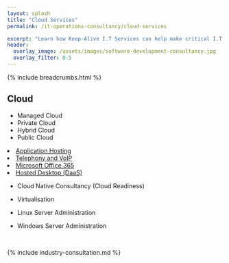 ```yaml
---
layout: splash
title: "Cloud Services"
permalink: /it-operations-consultancy/cloud-services

excerpt: "Learn how Keep-Alive I.T Services can help make critical I.T Software decisions and develop bespoke Software solutions for your business."
header:
  overlay_image: /assets/images/software-development-consultancy.jpg
  overlay_filter: 0.5 
---
```


{% include breadcrumbs.html %}

## Cloud

- Managed Cloud
- Private Cloud
- Hybrid Cloud
- Public Cloud

<li><a title="Application Hosting" href="application-hosting/">Application Hosting</a></li>


<li><a title="Telephony and VoIP" href="telephony-voip/">Telephony and VoIP</a></li>
<li><a title="Microsoft Office 365" href="office-365-for-business/">Microsoft Office 365</a></li>

<li><a title="Hosted Desktop (DaaS)" href="/it-operations-consultancy/hosted-desktops">Hosted Desktop (DaaS)</a></li>


- Cloud Native Consultancy (Cloud Readiness)
- Virtualisation

- Linux Server Administration
- Windows Server Administration

<img class="lazy" data-src="/assets/images/cloud/aws-logo.png"/>
<img class="lazy" data-src="/assets/images/cloud/google-cloud-logo.png"/>
<img class="lazy" data-src="/assets/images/cloud/microsoft-azure-logo.png"/>
<img class="lazy" data-src="/assets/images/cloud/linode-logo.jpg"/>

{% include industry-consultation.md %}